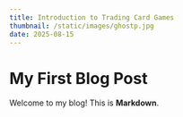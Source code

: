 ```yaml
---
title: Introduction to Trading Card Games
thumbnail: /static/images/ghostp.jpg
date: 2025-08-15
---
```

# My First Blog Post
Welcome to my blog! This is **Markdown**.
